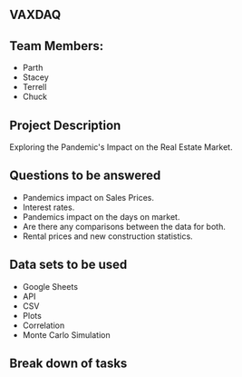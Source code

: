 ## VAXDAQ

## Team Members: 
- Parth
- Stacey 
- Terrell
- Chuck 

## Project Description 
Exploring the Pandemic's Impact on the Real Estate Market.

## Questions to be answered 
- Pandemics impact on Sales Prices.
- Interest rates.
- Pandemics impact on the days on market.
- Are there any comparisons between the data for both.
- Rental prices and new construction statistics.

## Data sets to be used
- Google Sheets
- API
- CSV
- Plots 
- Correlation
- Monte Carlo Simulation 

## Break down of tasks

  
